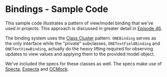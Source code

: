 Bindings - Sample Code
===

This sample code illustrates a pattern of view/model binding that we've used in projects. This approach is discussed in greater detail in [Episode 46](http://podcasts.thoughtbot.com/buildphase/46/).

The binding system uses the [Class Cluster](https://developer.apple.com/library/ios/documentation/general/conceptual/CocoaEncyclopedia/ClassClusters/ClassClusters.html) pattern. `ONEBinding` serves as the only interface while the "private" subclasses, `ONETextFieldBinding` and `ONETextViewBinding`, actually do the heavy lifting required for observing updates to view values and applying them to the provided model object.

We've included the specs for these classes as well. The specs make use of [Specta](https://github.com/specta/specta), [Expecta](https://github.com/specta/expecta) and [OCMock](http://ocmock.org).

